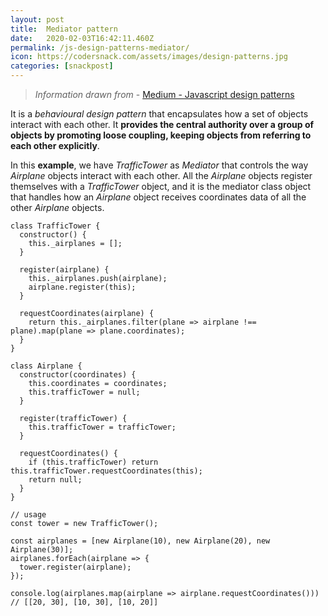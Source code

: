 ```yaml
---
layout: post
title:  Mediator pattern
date:   2020-02-03T16:42:11.460Z
permalink: /js-design-patterns-mediator/
icon: https://codersnack.com/assets/images/design-patterns.jpg
categories: [snackpost]
---
```


> *Information drawn from* - [Medium - Javascript design patterns](https://medium.com/better-programming/javascript-design-patterns-25f0faaaa15)

It is a *behavioural design pattern* that encapsulates how a set of objects interact with each other. It **provides the central authority over a group of objects by promoting loose coupling, keeping objects from referring to each other explicitly**.

In this **example**, we have *TrafficTower* as *Mediator* that controls the way *Airplane* objects interact with each other. All the *Airplane* objects register themselves with a *TrafficTower* object, and it is the mediator class object that handles how an *Airplane* object receives coordinates data of all the other *Airplane* objects.

```
class TrafficTower {
  constructor() {
    this._airplanes = [];
  }

  register(airplane) {
    this._airplanes.push(airplane);
    airplane.register(this);
  }

  requestCoordinates(airplane) {
    return this._airplanes.filter(plane => airplane !== plane).map(plane => plane.coordinates);
  }
}

class Airplane {
  constructor(coordinates) {
    this.coordinates = coordinates;
    this.trafficTower = null;
  }

  register(trafficTower) {
    this.trafficTower = trafficTower;
  }

  requestCoordinates() {
    if (this.trafficTower) return this.trafficTower.requestCoordinates(this);
    return null;
  }
}

// usage
const tower = new TrafficTower();

const airplanes = [new Airplane(10), new Airplane(20), new Airplane(30)];
airplanes.forEach(airplane => {
  tower.register(airplane);
});

console.log(airplanes.map(airplane => airplane.requestCoordinates())) 
// [[20, 30], [10, 30], [10, 20]]

```